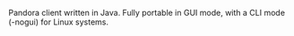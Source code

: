 Pandora client written in Java. Fully portable in GUI mode, with a CLI mode (-nogui) for Linux systems.
